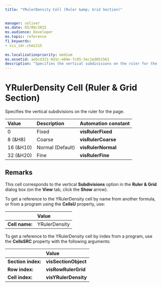 ```yaml
---
title: "YRulerDensity Cell (Ruler &amp; Grid Section)"
 
 
manager: soliver
ms.date: 03/09/2015
ms.audience: Developer
ms.topic: reference
f1_keywords:
- vis_sdr.chm1215
 
ms.localizationpriority: medium
ms.assetid: aebcd321-9d1c-e04e-7c85-3ec1ed851561
description: "Specifies the vertical subdivisions on the ruler for the page."
---
```


# YRulerDensity Cell (Ruler &amp; Grid Section)

Specifies the vertical subdivisions on the ruler for the page.
  
|**Value**|**Description**|**Automation constant**|
|:-----|:-----|:-----|
|0  <br/> |Fixed  <br/> |**visRulerFixed** <br/> |
|8 (&amp;H8)  <br/> |Coarse  <br/> |**visRulerCoarse** <br/> |
|16 (&amp;H10)  <br/> |Normal (Default)  <br/> |**visRulerNormal** <br/> |
|32 (&amp;H20)  <br/> |Fine  <br/> |**visRulerFine** <br/> |
   
## Remarks

This cell corresponds to the vertical **Subdivisions** option in the **Ruler &amp; Grid** dialog box (on the **View** tab, click the **Show** arrow). 
  
To get a reference to the YRulerDensity cell by name from another formula, or from a program using the **CellsU** property, use: 
  
||Value |
|:-----|:-----|
|**Cell name:**  <br/> |YRulerDensity  <br/> |
   
To get a reference to the YRulerDensity cell by index from a program, use the **CellsSRC** property with the following arguments: 
  
||Value |
|:-----|:-----|
|**Section index:**  <br/> |**visSectionObject** <br/> |
|**Row index:**  <br/> |**visRowRulerGrid** <br/> |
|**Cell index:**  <br/> |**visYRulerDensity** <br/> |
   

